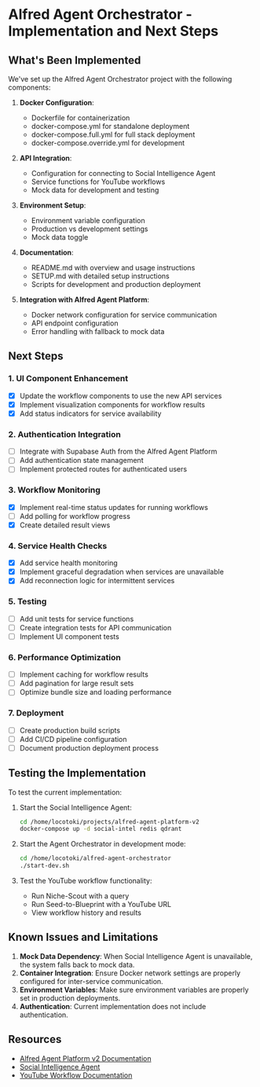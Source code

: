 # Alfred Agent Orchestrator - Implementation and Next Steps

## What's Been Implemented

We've set up the Alfred Agent Orchestrator project with the following components:

1. **Docker Configuration**:
   - Dockerfile for containerization
   - docker-compose.yml for standalone deployment
   - docker-compose.full.yml for full stack deployment
   - docker-compose.override.yml for development

2. **API Integration**:
   - Configuration for connecting to Social Intelligence Agent
   - Service functions for YouTube workflows
   - Mock data for development and testing

3. **Environment Setup**:
   - Environment variable configuration
   - Production vs development settings
   - Mock data toggle

4. **Documentation**:
   - README.md with overview and usage instructions
   - SETUP.md with detailed setup instructions
   - Scripts for development and production deployment

5. **Integration with Alfred Agent Platform**:
   - Docker network configuration for service communication
   - API endpoint configuration
   - Error handling with fallback to mock data

## Next Steps

### 1. UI Component Enhancement

- [x] Update the workflow components to use the new API services
- [x] Implement visualization components for workflow results
- [x] Add status indicators for service availability

### 2. Authentication Integration

- [ ] Integrate with Supabase Auth from the Alfred Agent Platform
- [ ] Add authentication state management
- [ ] Implement protected routes for authenticated users

### 3. Workflow Monitoring

- [x] Implement real-time status updates for running workflows
- [ ] Add polling for workflow progress
- [x] Create detailed result views

### 4. Service Health Checks

- [x] Add service health monitoring
- [x] Implement graceful degradation when services are unavailable
- [x] Add reconnection logic for intermittent services

### 5. Testing

- [ ] Add unit tests for service functions
- [ ] Create integration tests for API communication
- [ ] Implement UI component tests

### 6. Performance Optimization

- [ ] Implement caching for workflow results
- [ ] Add pagination for large result sets
- [ ] Optimize bundle size and loading performance

### 7. Deployment

- [ ] Create production build scripts
- [ ] Add CI/CD pipeline configuration
- [ ] Document production deployment process

## Testing the Implementation

To test the current implementation:

1. Start the Social Intelligence Agent:
   ```bash
   cd /home/locotoki/projects/alfred-agent-platform-v2
   docker-compose up -d social-intel redis qdrant
   ```

2. Start the Agent Orchestrator in development mode:
   ```bash
   cd /home/locotoki/alfred-agent-orchestrator
   ./start-dev.sh
   ```

3. Test the YouTube workflow functionality:
   - Run Niche-Scout with a query
   - Run Seed-to-Blueprint with a YouTube URL
   - View workflow history and results

## Known Issues and Limitations

1. **Mock Data Dependency**: When Social Intelligence Agent is unavailable, the system falls back to mock data.
2. **Container Integration**: Ensure Docker network settings are properly configured for inter-service communication.
3. **Environment Variables**: Make sure environment variables are properly set in production deployments.
4. **Authentication**: Current implementation does not include authentication.

## Resources

- [Alfred Agent Platform v2 Documentation](/home/locotoki/projects/alfred-agent-platform-v2/docs)
- [Social Intelligence Agent](/home/locotoki/projects/alfred-agent-platform-v2/agents/social_intel)
- [YouTube Workflow Documentation](/home/locotoki/projects/alfred-agent-platform-v2/docs/phase6-mission-control/youtube-workflows)
